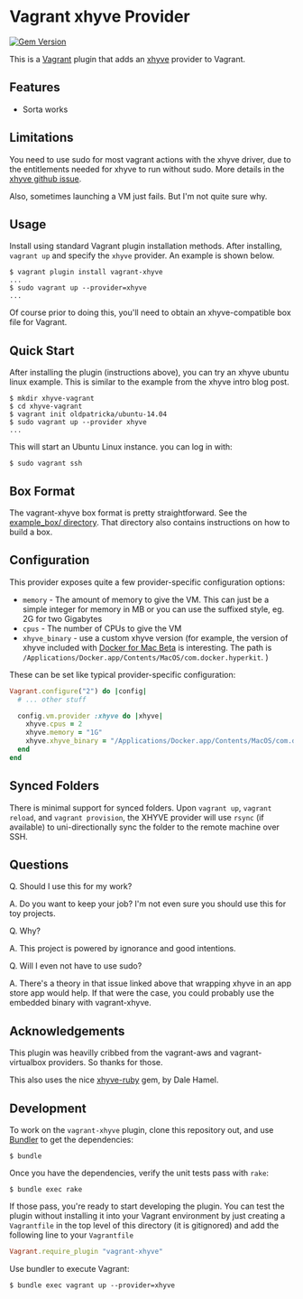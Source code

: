 # Vagrant xhyve Provider

[![Gem Version](https://badge.fury.io/rb/vagrant-xhyve.svg)](https://badge.fury.io/rb/vagrant-xhyve)

This is a [Vagrant](http://www.vagrantup.com) plugin that adds an [xhyve](http://xhyve.org)
provider to Vagrant.

## Features

* Sorta works

## Limitations

You need to use sudo for most vagrant actions with the xhyve driver,
due to the entitlements needed for xhyve to run without sudo. More details
in the [xhyve github issue](https://github.com/mist64/xhyve/issues/60).

Also, sometimes launching a VM just fails. But I'm not quite sure why.

## Usage

Install using standard Vagrant plugin installation methods. After
installing, `vagrant up` and specify the `xhyve` provider. An example is
shown below.

```
$ vagrant plugin install vagrant-xhyve
...
$ sudo vagrant up --provider=xhyve
...
```

Of course prior to doing this, you'll need to obtain an xhyve-compatible
box file for Vagrant.

## Quick Start

After installing the plugin (instructions above), you can try an xhyve ubuntu
linux example. This is similar to the example from the xhyve intro blog post.

```
$ mkdir xhyve-vagrant
$ cd xhyve-vagrant
$ vagrant init oldpatricka/ubuntu-14.04
$ sudo vagrant up --provider xhyve
...
```

This will start an Ubuntu Linux instance. you can log in with:

```
$ sudo vagrant ssh
```

## Box Format

The vagrant-xhyve box format is pretty straightforward. See
the [example_box/ directory](https://github.com/oldpatricka/vagrant-xhyve/tree/master/example_box).
That directory also contains instructions on how to build a box.

## Configuration

This provider exposes quite a few provider-specific configuration options:

* `memory` - The amount of memory to give the VM. This can just be a simple
  integer for memory in MB or you can use the suffixed style, eg. 2G for two
  Gigabytes
* `cpus` - The number of CPUs to give the VM
* `xhyve_binary` - use a custom xhyve version (for example, the version of xhyve
  included with [Docker for Mac Beta](https://docs.docker.com/engine/installation/mac/#docker-for-mac)
  is interesting. The path is `/Applications/Docker.app/Contents/MacOS/com.docker.hyperkit`. )

These can be set like typical provider-specific configuration:

```ruby
Vagrant.configure("2") do |config|
  # ... other stuff

  config.vm.provider :xhyve do |xhyve|
    xhyve.cpus = 2
    xhyve.memory = "1G"
    xhyve.xhyve_binary = "/Applications/Docker.app/Contents/MacOS/com.docker.hyperkit"
  end
end
```
## Synced Folders

There is minimal support for synced folders. Upon `vagrant up`,
`vagrant reload`, and `vagrant provision`, the XHYVE provider will use
`rsync` (if available) to uni-directionally sync the folder to
the remote machine over SSH.

## Questions

Q. Should I use this for my work?

A. Do you want to keep your job? I'm not even sure you should use this for toy
projects.

Q. Why?

A. This project is powered by ignorance and good intentions.

Q. Will I even not have to use sudo?

A. There's a theory in that issue linked above that wrapping xhyve in an
app store app would help. If that were the case, you could probably use the
embedded binary with vagrant-xhyve.

## Acknowledgements

This plugin was heavilly cribbed from the vagrant-aws and vagrant-virtualbox
providers. So thanks for those.

This also uses the nice [xhyve-ruby](https://github.com/dalehamel/xhyve-ruby)
gem, by Dale Hamel.

## Development

To work on the `vagrant-xhyve` plugin, clone this repository out, and use
[Bundler](http://gembundler.com) to get the dependencies:

```
$ bundle
```

Once you have the dependencies, verify the unit tests pass with `rake`:

```
$ bundle exec rake
```

If those pass, you're ready to start developing the plugin. You can test
the plugin without installing it into your Vagrant environment by just
creating a `Vagrantfile` in the top level of this directory (it is gitignored)
and add the following line to your `Vagrantfile` 
```ruby
Vagrant.require_plugin "vagrant-xhyve"
```
Use bundler to execute Vagrant:
```
$ bundle exec vagrant up --provider=xhyve
```
